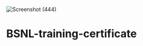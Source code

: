 ![Screenshot (444)](https://github.com/user-attachments/assets/1703d3d5-83a2-48bc-bcfc-48b255c92aae)
# BSNL-training-certificate
